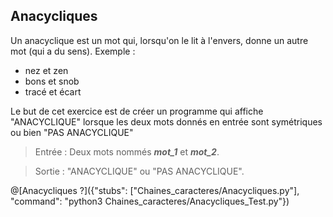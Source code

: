 ## Anacycliques

Un anacyclique est un mot qui, lorsqu'on le lit à l'envers, donne un autre mot (qui a du sens). 
Exemple : 
+ nez et zen 
+ bons et snob 
+ tracé et écart 

Le but de cet exercice est de créer un programme qui affiche "ANACYCLIQUE" lorsque les deux mots donnés en entrée sont symétriques ou bien "PAS ANACYCLIQUE"

> Entrée : Deux mots nommés ***mot_1*** et ***mot_2***.

> Sortie : "ANACYCLIQUE" ou "PAS ANACYCLIQUE".

@[Anacycliques ?]({"stubs": ["Chaines_caracteres/Anacycliques.py"], "command": "python3 Chaines_caracteres/Anacycliques_Test.py"})
